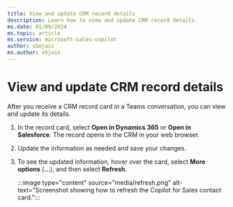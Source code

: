 ```yaml
---
title: View and update CRM record details
description: Learn how to view and update CRM record details.
ms.date: 01/09/2024
ms.topic: article
ms.service: microsoft-sales-copilot
author: sbmjais
ms.author: shjais
---
```


# View and update CRM record details

After you receive a CRM record card in a Teams conversation, you can view and update its details.

1. In the record card, select **Open in Dynamics 365** or **Open in Salesforce**. The record opens in the CRM in your web browser.

1. Update the information as needed and save your changes.

1. To see the updated information, hover over the card, select **More options** (**...**), and then select **Refresh**.

   :::image type="content" source="media/refresh.png" alt-text="Screenshot showing how to refresh the Copilot for Sales contact card.":::
